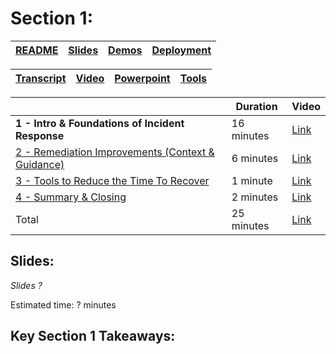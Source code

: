 # Section 1: 

| [README](/ops30/README.md) | [Slides](/ops30/slides/README.md) | [Demos](/ops30/demos/README.md) | [Deployment](/ops30/deployment/README.md) | 
|--------|-------|------------|-----------|

| [Transcript](../../script/ops30_Speaking_Script.md) | [Video](https://globaleventcdn.blob.core.windows.net/assets/ops/ops30/video/02_Presentation_Section_One.mp4) | [Powerpoint](https://globaleventcdn.blob.core.windows.net/assets/ops/ops30/slides/ops30_Responding_to_Incidents_Oct3.pptx) | [Tools](/ops30/tools/README.md) |
|------------|-------|------------|-------|

|   | Duration | Video |
|----------|----------|-------|
|**1 - Intro & Foundations of Incident Response**|16 minutes |[Link](https://globaleventcdn.blob.core.windows.net/assets/ops/ops30/video/02_Presentation_Section_One.mp4)
| [2 - Remediation Improvements (Context & Guidance)](../../section/02/README.md)|6 minutes  |[Link](https://globaleventcdn.blob.core.windows.net/assets/ops/ops30/video/02_Presentation_Section_Two.mp4)
| [3 - Tools to Reduce the Time To Recover ](../../section/03/README.md)|1 minute   |[Link](https://globaleventcdn.blob.core.windows.net/assets/ops/ops30/video/02_Presentation_Section_Three.mp4)
|[4 - Summary & Closing](../../section/04/README.md)|2 minutes  |[Link](https://globaleventcdn.blob.core.windows.net/assets/ops/ops30/video/02_Presentation_Section_Four.mp4)
|Total       |25 minutes|[Link](https://globaleventcdn.blob.core.windows.net/assets/ops/ops30/video/ops30_Final_Full.mp4) 



## Slides:

*Slides ?*

Estimated time: ? minutes




## Key Section 1 Takeaways:


